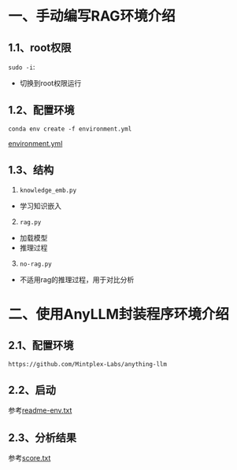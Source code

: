 # 一、手动编写RAG环境介绍
## 1.1、root权限
`sudo -i`:   
- 切换到root权限运行

## 1.2、配置环境
```shell
conda env create -f environment.yml
```
[environment.yml](./environment.yml)

## 1.3、结构

1. `knowledge_emb.py`  
- 学习知识嵌入  
2. `rag.py`  
- 加载模型
- 推理过程
3. `no-rag.py`
- 不适用rag的推理过程，用于对比分析

# 二、使用AnyLLM封装程序环境介绍
## 2.1、配置环境
```shell
https://github.com/Mintplex-Labs/anything-llm
```
## 2.2、启动
参考[readme-env.txt](./readme-env.txt)

## 2.3、分析结果
参考[score.txt](./AnyLLMScore/score.txt)